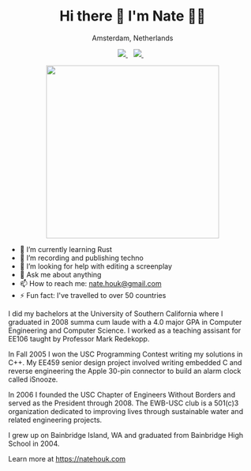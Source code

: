 <h1 align='center'>
  Hi there 👋 I'm Nate 👨‍💻
</h1>

<p align='center'>
  Amsterdam, Netherlands
</p>

<p align='center'>
  <a href="https://github.com/sponsors/natehouk">
    <img src="https://img.shields.io/badge/sponsor-30363D?style=for-the-badge&logo=GitHub-Sponsors&logoColor=#white" />        
  </a>&nbsp;&nbsp;
  <a href="https://www.linkedin.com/in/natehouk/">
    <img src="https://img.shields.io/badge/linkedin-%230077B5.svg?&style=for-the-badge&logo=linkedin&logoColor=white" />
  </a>&nbsp;&nbsp;
</p>

<p align='center'>
  <a href="#"><img src="https://github-readme-stats.vercel.app/api?username=natehouk&show_icons=true&count_private=true&theme=dark" width="350"></a>
</p>

- 🌱 I’m currently learning Rust
- 👯 I’m recording and publishing techno
- 🤔 I’m looking for help with editing a screenplay
- 💬 Ask me about anything
- 📫 How to reach me: nate.houk@gmail.com
- ⚡ Fun fact: I've travelled to over 50 countries

I did my bachelors at the University of Southern California where I graduated in 2008 summa cum laude with a 4.0 major GPA in Computer Engineering and Computer Science. I worked as a teaching assisant for EE106 taught by Professor Mark Redekopp.

In Fall 2005 I won the USC Programming Contest writing my solutions in C++. My EE459 senior design project involved writing embedded C and reverse engineering the Apple 30-pin connector to build an alarm clock called iSnooze.

In 2006 I founded the USC Chapter of Engineers Without Borders and served as the President through 2008. The EWB-USC club is a 501(c)3 organization dedicated to improving lives through sustainable water and related engineering projects.

I grew up on Bainbridge Island, WA and graduated from Bainbridge High School in 2004. 

Learn more at https://natehouk.com

